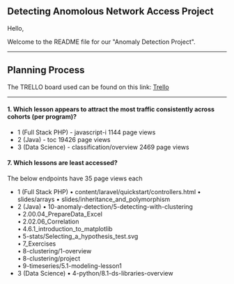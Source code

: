 ## Detecting Anomolous Network Access Project

Hello,

Welcome to the README file for our "Anomaly Detection Project".


_________________

## Planning Process

The TRELLO board used can be found on this link: [Trello](https://trello.com/b/LA6GxLOI/anomaly-detection)


_________________

#### 1. Which lesson appears to attract the most traffic consistently across cohorts (per program)?

 - 1 (Full Stack PHP) - javascript-i    1144 page views
 - 2 (Java) -  toc       19426 page views
 - 3 (Data Science) - classification/overview     2469 page views


#### 7. Which lessons are least accessed?

The below endpoints have 35 page views each

 - 1 (Full Stack PHP) 
   • content/laravel/quickstart/controllers.html
   • slides/arrays
   • slides/inheritance_and_polymorphism
 - 2 (Java)
   • 10-anomaly-detection/5-detecting-with-clustering    
   •  2.00.04_PrepareData_Excel                           
   •  2.02.06_Correlation                                 
   •  4.6.1_introduction_to_matplotlib                    
   •  5-stats/Selecting_a_hypothesis_test.svg             
   •  7_Exercises                                         
   •  8-clustering/1-overview                             
   •  8-clustering/project                                
   •  9-timeseries/5.1-modeling-lesson1                   
 - 3 (Data Science)
   • 4-python/8.1-ds-libraries-overview 
